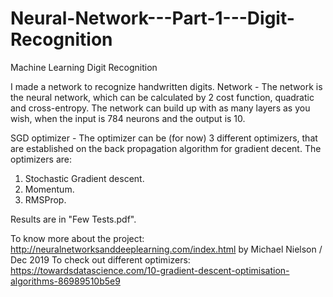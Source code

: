 # Neural-Network---Part-1---Digit-Recognition
Machine Learning Digit Recognition

I made a network to recognize handwritten digits.
Network - The network is the neural network, which can be calculated by 2 cost function, quadratic and cross-entropy.
The network can build up with as many layers as you wish, when the input is 784 neurons and the output is 10.

SGD optimizer - The optimizer can be (for now) 3 different optimizers, that are established on the back propagation algorithm for gradient decent.
The optimizers are:
1. Stochastic Gradient descent.
2. Momentum.
3. RMSProp.

Results are in "Few Tests.pdf".

To know more about the project:    http://neuralnetworksanddeeplearning.com/index.html by Michael Nielson / Dec 2019
To check out different optimizers: https://towardsdatascience.com/10-gradient-descent-optimisation-algorithms-86989510b5e9
